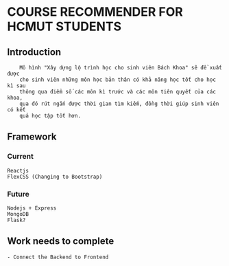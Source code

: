 # COURSE RECOMMENDER FOR HCMUT STUDENTS

## Introduction

        Mô hình "Xây dựng lộ trình học cho sinh viên Bách Khoa" sẽ đề xuất được
        cho sinh viên những môn học bản thân có khả năng học tốt cho học kì sau
        thông qua điểm số các môn kì trước và các môn tiên quyết của các khoa,
        qua đó rút ngắn được thời gian tìm kiếm, đồng thời giúp sinh viên có kết
        quả học tập tốt hơn.

## Framework
### Current
    Reactjs
    FlexCSS (Changing to Bootstrap)
### Future
    Nodejs + Express
    MongoDB
    Flask?
## Work needs to complete
    - Connect the Backend to Frontend